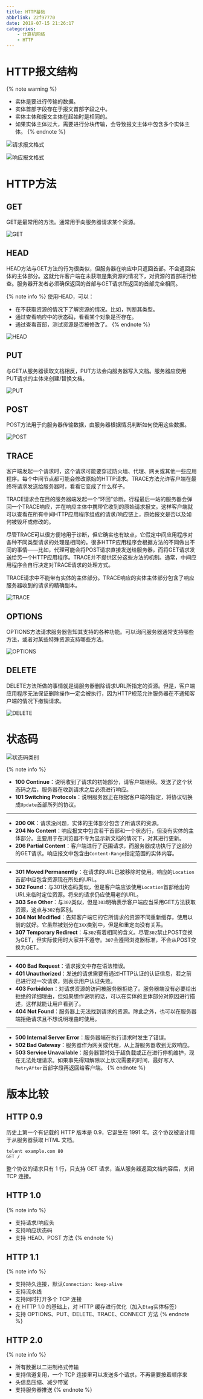 ```yaml
---
title: HTTP基础
abbrlink: 22f97770
date: 2019-07-15 21:26:17
categories:
    - 计算机网络
    - HTTP
---
```


# HTTP报文结构

{% note warning %}
- 实体是要进行传输的数据。
- 实体首部字段存在于报文首部字段之中。
- 实体主体和报文主体在起始时是相同的。
- 如果实体主体过大，需要进行分块传输，会导致报文主体中包含多个实体主体。
{% endnote %}

![请求报文格式](https://blog-images-1258719270.cos.ap-shanghai.myqcloud.com/%E8%AE%A1%E7%AE%97%E6%9C%BA%E7%BD%91%E7%BB%9C/HTTP/HTTP%E5%9F%BA%E7%A1%80/HTTP%E8%AF%B7%E6%B1%82%E6%8A%A5%E6%96%87%E9%80%9A%E7%94%A8%E6%A0%BC%E5%BC%8F.png)

![响应报文格式](https://blog-images-1258719270.cos.ap-shanghai.myqcloud.com/%E8%AE%A1%E7%AE%97%E6%9C%BA%E7%BD%91%E7%BB%9C/HTTP/HTTP%E5%9F%BA%E7%A1%80/HTTP%E5%93%8D%E5%BA%94%E6%8A%A5%E6%96%87%E9%80%9A%E7%94%A8%E6%A0%BC%E5%BC%8F.png)

# HTTP方法

## GET

GET是最常用的方法。通常用于向服务器请求某个资源。

![GET](https://blog-images-1258719270.cos.ap-shanghai.myqcloud.com/%E8%AE%A1%E7%AE%97%E6%9C%BA%E7%BD%91%E7%BB%9C/HTTP/HTTP%E5%9F%BA%E7%A1%80/GET.png)

## HEAD

HEAD方法与GET方法的行为很类似，但服务器在响应中只返回首部。不会返回实体的主体部分。这就允许客户端在未获取是集资源的情况下，对资源的首部进行检查。服务器开发者必须确保返回的首部与GET请求所返回的首部完全相同。

{% note info %}
使用HEAD，可以：
- 在不获取资源的情况下了解资源的情况。比如，判断其类型。
- 通过查看响应中的状态码，看看某个对象是否存在。
- 通过查看首部，测试资源是否被修改了。
{% endnote %}

![HEAD](https://blog-images-1258719270.cos.ap-shanghai.myqcloud.com/%E8%AE%A1%E7%AE%97%E6%9C%BA%E7%BD%91%E7%BB%9C/HTTP/HTTP%E5%9F%BA%E7%A1%80/HEAD.png)

## PUT

与GET从服务器读取文档相反，PUT方法会向服务器写入文档。服务器应使用PUT请求的主体来创建/替换文档。

![PUT](https://blog-images-1258719270.cos.ap-shanghai.myqcloud.com/%E8%AE%A1%E7%AE%97%E6%9C%BA%E7%BD%91%E7%BB%9C/HTTP/HTTP%E5%9F%BA%E7%A1%80/PUT.png)

## POST

POST方法用于向服务器传输数据，由服务器根据情况判断如何使用这些数据。

![POST](https://blog-images-1258719270.cos.ap-shanghai.myqcloud.com/%E8%AE%A1%E7%AE%97%E6%9C%BA%E7%BD%91%E7%BB%9C/HTTP/HTTP%E5%9F%BA%E7%A1%80/POST.png)

## TRACE

客户端发起一个请求时，这个请求可能要穿过防火墙、代理、网关或其他一些应用程序。每个中间节点都可能会修改原始的HTTP请求。TRACE方法允许客户端在最终将请求发送给服务器时，看看它变成了什么样子。

TRACE请求会在目的服务器端发起一个“环回”诊断。行程最后一站的服务器会弹回一个TRACE响应，并在响应主体中携带它收到的原始请求报文。这样客户端就可以查看在所有中间HTTP应用程序组成的请求/响应链上，原始报文是否以及如何被毁坏或修改的。

尽管TRACE可以很方便地用于诊断，但它确实也有缺点，它假定中间应用程序对各种不同类型请求的处理是相同的。很多HTTP应用程序会根据方法的不同做出不同的事情——比如，代理可能会将POST请求直接发送给服务器，而将GET请求发送给另一个HTTP应用程序。TRACE并不提供区分这些方法的机制。通常，中间应用程序会自行决定对TRACE请求的处理方式。

TRACE请求中不能带有实体的主体部分。TRACE响应的实体主体部分包含了响应服务器收到的请求的精确副本。

![TRACE](https://blog-images-1258719270.cos.ap-shanghai.myqcloud.com/%E8%AE%A1%E7%AE%97%E6%9C%BA%E7%BD%91%E7%BB%9C/HTTP/HTTP%E5%9F%BA%E7%A1%80/TRACE.png)

## OPTIONS

OPTIONS方法请求服务器告知其支持的各种功能。可以询问服务器通常支持哪些方法，或者对某些特殊资源支持哪些方法。

![OPTIONS](https://blog-images-1258719270.cos.ap-shanghai.myqcloud.com/%E8%AE%A1%E7%AE%97%E6%9C%BA%E7%BD%91%E7%BB%9C/HTTP/HTTP%E5%9F%BA%E7%A1%80/OPTIONS.png)

## DELETE

DELETE方法所做的事情就是请服务器删除请求URL所指定的资源。但是，客户端应用程序无法保证删除操作一定会被执行，因为HTTP规范允许服务器在不通知客户端的情况下撤销请求。

![DELETE](https://blog-images-1258719270.cos.ap-shanghai.myqcloud.com/%E8%AE%A1%E7%AE%97%E6%9C%BA%E7%BD%91%E7%BB%9C/HTTP/HTTP%E5%9F%BA%E7%A1%80/DELETE.png)

# 状态码

![状态码类别](https://blog-images-1258719270.cos.ap-shanghai.myqcloud.com/%E8%AE%A1%E7%AE%97%E6%9C%BA%E7%BD%91%E7%BB%9C/HTTP/HTTP%E5%9F%BA%E7%A1%80/%E7%8A%B6%E6%80%81%E7%A0%81%E7%B1%BB%E5%88%AB.png)

{% note info %}
- **100 Continue**：说明收到了请求的初始部分，请客户端继续。发送了这个状态码之后，服务器在收到请求之后必须进行响应。
- **101 Switching Protocols**：说明服务器正在根据客户端的指定，将协议切换成`Update`首部所列的协议。

---
- **200 OK**：请求没问题，实体的主体部分包含了所请求的资源。
- **204 No Content**：响应报文中包含若干首部和一个状态行，但没有实体的主体部分。主要用于在浏览器不专为显示新文档的情况下，对其进行更新。
- **206 Partial Content**：客户端进行了范围请求，而服务器成功执行了这部分的GET请求。响应报文中包含由`Content-Range`指定范围的实体内容。

--- 
- **301 Moved Permanently**：在请求的URL已被移除时使用。响应的`Location`首部中应包含资源现在所处的URL。
- **302 Found**：与301状态码类似，但是客户端应该使用`Location`首部给出的URL来临时定位资源。将来的请求仍应使用老的URL。
- **303 See Other**：与`302`类似，但是`303`明确表示客户端应当采用GET方法获取资源，这点与`302`有区别。
- **304 Not Modified**：告知客户端它的它所请求的资源不同重新缓存，使用以前的就好。它虽然被划分在`3XX`类别中，但是和重定向没有关系。
- **307 Temporary Redirect**：与`302`有着相同的含义。尽管`302`禁止POST变换为GET，但实际使用时大家并不遵守。`307`会遵照浏览器标准，不会从POST变换为GET。

---
- **400 Bad Request**：请求报文中存在语法错误。
- **401 Unauthorized**：发送的请求需要有通过HTTP认证的认证信息，若之前已进行过一次请求，则表示用户认证失败。
- **403 Forbidden**：对请求资源的访问被服务器拒绝了。服务器端没有必要给出拒绝的详细理由，但如果想作说明的话，可以在实体的主体部分对原因进行描述，这样就能让用户看到了。
- **404 Not Found**：服务器上无法找到请求的资源。除此之外，也可以在服务器端拒绝请求且不想说明理由时使用。

---
- **500 Internal Server Error**：服务器端在执行请求时发生了错误。
- **502 Bad Gateway**：服务器作为网关或代理，从上游服务器收到无效响应。
- **503 Service Unavailable**：服务器暂时处于超负载或正在进行停机维护，现在无法处理请求。如果事先得知解除以上状况需要的时间，最好写入`RetryAfter`首部字段再返回给客户端。
{% endnote %}

# 版本比较

## HTTP 0.9

历史上第一个有记载的 HTTP 版本是 0.9，它诞生在 1991 年。这个协议被设计用于从服务器获取 HTML 文档。

```text
telent example.com 80
GET /
```

整个协议的请求只有 1 行，只支持 GET 请求，当从服务器返回文档内容后，关闭 TCP 连接。

## HTTP 1.0

{% note info %}
- 支持请求/响应头
- 支持响应状态码
- 支持 HEAD、POST 方法
{% endnote %}

## HTTP 1.1

{% note info %}
- 支持持久连接，默认`Connection: keep-alive`
- 支持流水线
- 支持同时打开多个 TCP 连接
- 在 HTTP 1.0 的基础上，对 HTTP 缓存进行优化（加入`Etag`实体标签）
- 支持 OPTIONS、PUT、DELETE、TRACE、CONNECT 方法
{% endnote %}

## HTTP 2.0

{% note info %}
- 所有数据以二进制格式传输
- 支持信道复用，一个 TCP 连接里可以发送多个请求，不再需要按着顺序来
- 头信息压缩、减少带宽
- 支持服务器推送
{% endnote %}
